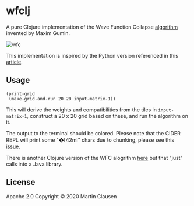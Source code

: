 # wfclj

A pure Clojure implementation of the Wave Function Collapse [algorithm](https://github.com/mxgmn/WaveFunctionCollapse) invented by Maxim Gumin.

![wfc](https://github.com/maacl/wfclj/wfc.PNG)

This implementation is inspired by the Python version referenced in this [article](https://robertheaton.com/2018/12/17/wavefunction-collapse-algorithm/). 

## Usage

```
(print-grid
 (make-grid-and-run 20 20 input-matrix-1))
 ```
 
This will derive the weights and compatibilities from the tiles in ```input-matrix-1```, construct a 20 x 20 grid based on these, and run the algorithm on it. 

The output to the terminal should be colored. Please note that the CIDER REPL will print some "�[42ml" chars due to chunking, please see this [issue](https://github.com/clojure-emacs/cider/issues/2891).

There is another Clojure version of the WFC alogrithm [here](https://github.com/allison-casey/wavefunctioncollapse-clj)  but that "just" calls into a Java library.

## License

Apache 2.0
Copyright © 2020 Martin Clausen
